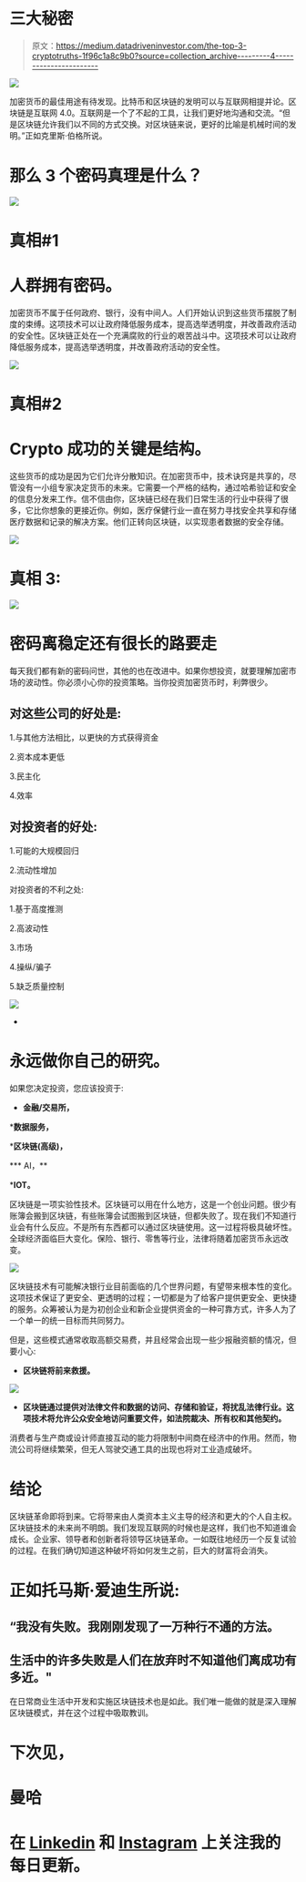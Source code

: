 # 三大秘密

> 原文：<https://medium.datadriveninvestor.com/the-top-3-cryptotruths-1f96c1a8c9b0?source=collection_archive---------4----------------------->

![](img/b8731267439b39ac33f3c296e6179603.png)

加密货币的最佳用途有待发现。比特币和区块链的发明可以与互联网相提并论。区块链是互联网 4.0。互联网是一个了不起的工具，让我们更好地沟通和交流。“但是区块链允许我们以不同的方式交换。对区块链来说，更好的比喻是机械时间的发明。”正如克里斯·伯格所说。

# 那么 3 个密码真理是什么？

![](img/800a9a91c4a90679590315d31a3462c5.png)

# 真相#1

# 人群拥有密码。

加密货币不属于任何政府、银行，没有中间人。人们开始认识到这些货币摆脱了制度的束缚。这项技术可以让政府降低服务成本，提高选举透明度，并改善政府活动的安全性。区块链正处在一个充满腐败的行业的艰苦战斗中。这项技术可以让政府降低服务成本，提高选举透明度，并改善政府活动的安全性。

![](img/f9e4873531f5147e5ee578fc4f133361.png)

# 真相#2

# Crypto 成功的关键是结构。

这些货币的成功是因为它们允许分散知识。在加密货币中，技术诀窍是共享的，尽管没有一小组专家决定货币的未来。它需要一个严格的结构，通过哈希验证和安全的信息分发来工作。信不信由你，区块链已经在我们日常生活的行业中获得了很多，它比你想象的更接近你。例如，医疗保健行业一直在努力寻找安全共享和存储医疗数据和记录的解决方案。他们正转向区块链，以实现患者数据的安全存储。

![](img/e33576c8a1449bcf4eaa9d87ef980f15.png)

# 真相 3:

![](img/d31377e445ef2e44c5ece4712b847b0b.png)

# 密码离稳定还有很长的路要走

每天我们都有新的密码问世，其他的也在改进中。如果你想投资，就要理解加密市场的波动性。你必须小心你的投资策略。当你投资加密货币时，利弊很少。

## 对这些公司的好处是:

1.与其他方法相比，以更快的方式获得资金

2.资本成本更低

3.民主化

4.效率

## 对投资者的好处:

1.可能的大规模回归

2.流动性增加

对投资者的不利之处:

1.基于高度推测

2.高波动性

3.市场

4.操纵/骗子

5.缺乏质量控制

![](img/125875c0464f73263f6b2afc6a462e96.png)

*

# 永远做你自己的研究。

如果您决定投资，您应该投资于:

* **金融/交易所，**

***数据服务，**

***区块链(高级)，**

*** AI，**

***IOT。**

区块链是一项实验性技术。区块链可以用在什么地方，这是一个创业问题。很少有账簿会搬到区块链，有些账簿会试图搬到区块链，但都失败了。现在我们不知道行业会有什么反应。不是所有东西都可以通过区块链使用。这一过程将极具破坏性。全球经济面临巨大变化。保险、银行、零售等行业，法律将随着加密货币永远改变。

![](img/eb1820cdeeb618871a7156d8c9fe0faf.png)

区块链技术有可能解决银行业目前面临的几个世界问题，有望带来根本性的变化。这项技术保证了更安全、更透明的过程；一切都是为了给客户提供更安全、更快捷的服务。众筹被认为是为初创企业和新企业提供资金的一种可靠方式，许多人为了一个单一的统一目标而共同努力。

但是，这些模式通常收取高额交易费，并且经常会出现一些少报融资额的情况，但要小心:

*   **区块链将前来救援。**

![](img/590ab396abce8f77cf4a65e48a02ac3b.png)

* **区块链通过提供对法律文件和数据的访问、存储和验证，将扰乱法律行业。这项技术将允许公众安全地访问重要文件，如法院裁决、所有权和其他契约。**

消费者与生产商或设计师直接互动的能力将限制中间商在经济中的作用。然而，物流公司将继续繁荣，但无人驾驶交通工具的出现也将对工业造成破坏。

# 结论

区块链革命即将到来。它将带来由人类资本主义主导的经济和更大的个人自主权。区块链技术的未来尚不明朗。我们发现互联网的时候也是这样，我们也不知道谁会成长。企业家、领导者和创新者将领导区块链革命。一如既往地经历一个反复试验的过程。在我们确切知道这种破坏将如何发生之前，巨大的财富将会消失。

# 正如托马斯·爱迪生所说:

## “我没有失败。我刚刚发现了一万种行不通的方法。

## 生活中的许多失败是人们在放弃时不知道他们离成功有多近。"

在日常商业生活中开发和实施区块链技术也是如此。我们唯一能做的就是深入理解区块链模式，并在这个过程中吸取教训。

# **下次见，**

# **曼哈**

# 在 [Linkedin](http://www.linkedin.com/in/manjabogicevic/) 和 [Instagram](http://www.instagram.com/manyaabe/) 上关注我的每日更新。